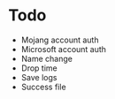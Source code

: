 # Todo

- Mojang account auth
- Microsoft account auth
- Name change 
- Drop time
- Save logs
- Success file
